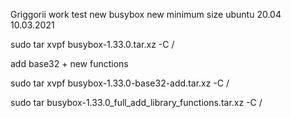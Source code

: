 Griggorii work test new busybox new minimum size ubuntu 20.04 10.03.2021

sudo tar xvpf busybox-1.33.0.tar.xz -C /

add base32 + new functions

sudo tar xvpf busybox-1.33.0-base32-add.tar.xz -C /

sudo tar busybox-1.33.0_full_add_library_functions.tar.xz -C /
